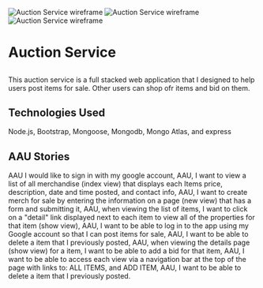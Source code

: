 ![Auction Service wireframe](https://imgur.com/SjZkGzN.png)
![Auction Service wireframe](https://imgur.com/jVDffmD.png)
![Auction Service wireframe](https://imgur.com/sUo26es.png)

# Auction Service

## 
This auction service is a full stacked web application that I designed to help users post items for sale. Other users can shop ofr items and bid on them.

## Technologies Used
Node.js, Bootstrap, Mongoose, Mongodb, Mongo Atlas, and express

## AAU Stories
AAU I would like to sign in with my google account,
AAU, I want to view a list of all merchandise (index view) that displays each Items price, description, date and time posted, and contact info,
AAU, I want to create merch for sale by entering the information on a page (new view) that has a form and submitting it,
AAU, when viewing the list of items, I want to click on a "detail" link displayed next to each item to view all of the properties for that item (show view),
AAU, I want to be able to log in to the app using my Google account so that I can post items for sale,
AAU, I want to be able to delete a item that I previously posted,
AAU, when viewing the details page (show view) for a item, I want to be able to add a bid for that item,
AAU, I want to be able to access each view via a navigation bar at the top of the page with links to:  ALL ITEMS, and ADD ITEM,
AAU, I want to be able to delete a item that I previously posted.
